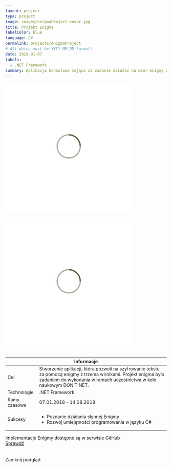 ```yaml
---
layout: project
type: project
image: images/enigmaProject-cover.jpg
title: Projekt Enigma
labelColor: blue
language: C#
permalink: projects/enigmaProject
# All dates must be YYYY-MM-DD format!
date: 2018-01-07
labels:
  - .NET Framework
summary: Aplikacja konsolowa mająca za zadanie działać na wzór enigmy z trzema wirnikami. Tworzona w ramach uczestnictwa w kole naukowym.
---
```


<div class="ui centered grid">
  <div class="fourteen wide column clickable" onclick="showModalWithImage(this)">
    <img class="ui image img-center" src="../images/oval.svg" data-echo="../images/enigmaProject-page-1.png">
  </div>
</div>

<br>

<div class="ui centered grid">
  <div class="fourteen wide column clickable" onclick="showModalWithImage(this)">
    <img class="ui image img-center" src="../images/oval.svg" data-echo="../images/enigmaProject-page-2.gif">
  </div>
</div>

<br>

 <table class="ui celled striped tablet stackable table">
  <thead>
    <tr><th colspan="3">
      Informacje
    </th>
  </tr></thead>
  <tbody>
    <tr>
      <td>
        <i class="info circle icon"></i> Cel
      </td>
      <td class="justify-text font-balooChettan2">Stworzenie aplikacji, która pozwoli na szyfrowanie tekstu za pomocą enigmy z trzema wirnikami. Projekt enigma było zadaniem do wykonania w ramach uczestnictwa w kole naukowym DON’T NET.  </td>
    </tr>
    <tr>
      <td>
        <i class="lab icon"></i> Technologie
      </td>
      <td class="font-balooChettan2">.NET Framework</td>
    </tr>
    <tr>
      <td class="collapsing">
        <i class="clock icon"></i> Ramy czasowe
      </td>
      <td class="font-balooChettan2">07.01.2018 – 14.08.2018</td>
    </tr>
    <tr>
      <td>
        <i class="star icon"></i> Sukcesy
      </td>
      <td class="font-balooChettan2">
        <ul>
          <li>Poznanie działania słynnej Enigmy</li>
          <li>Rozwój umiejętności programowania w języku C#</li>
        </ul>
      </td>
    </tr>
  </tbody>
</table>

<div class="ui placeholder segment">
  <div class="ui icon header font-balooChettan2">
    <i class="github icon"></i>
    Implementacje Enigmy dostępne są w serwisie GitHub
  </div>
  <a href="https://github.com/trolit/Kryptosystemy/tree/master/6.%20Enigma%20I" target="_blank" style="margin-top: 2%;">
    <div class="ui animated csharp button" onclick="this.blur();" tabindex="0">
      <div class="visible content font-balooChettan2">Sprawdź</div>
      <div class="hidden content">
        <i class="right arrow icon"></i>
      </div>
    </div>
  </a>
</div>

<!-- Image Modal -->
<div class="tiny modal">
  <div class="image content">
    <div class="ui huge image">
      <img id="imgPlaceholder" src="">
    </div>
  </div>
  <br/>
  <div class="actions">
    <div class="ui csharp left labeled icon button">
      Zamknij podgląd
      <i class="file image icon"></i>
    </div>
  </div>
</div>
